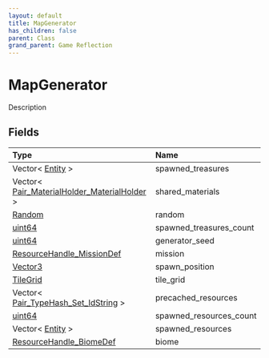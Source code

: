 ```yaml
---
layout: default
title: MapGenerator
has_children: false
parent: Class
grand_parent: Game Reflection
---
```

# MapGenerator
Description 

## Fields
| Type | Name |
|:-------------|:--------------|
| Vector< [Entity](/game-reflection/classes/entity.md) > | spawned_treasures |
| Vector< [Pair_MaterialHolder_MaterialHolder](/game-reflection/classes/pair__material_holder__material_holder.md) > | shared_materials |
| [Random](/game-reflection/components/random.md) | random |
| [uint64](/game-reflection/components/uint64.md) | spawned_treasures_count |
| [uint64](/game-reflection/components/uint64.md) | generator_seed |
| [ResourceHandle_MissionDef](/game-reflection/components/resource_handle__mission_def.md) | mission |
| [Vector3](/game-reflection/classes/vector3.md) | spawn_position |
| [TileGrid](/game-reflection/classes/tile_grid.md) | tile_grid |
| Vector< [Pair_TypeHash_Set_IdString](/game-reflection/classes/pair__type_hash__set__id_string.md) > | precached_resources |
| [uint64](/game-reflection/components/uint64.md) | spawned_resources_count |
| Vector< [Entity](/game-reflection/classes/entity.md) > | spawned_resources |
| [ResourceHandle_BiomeDef](/game-reflection/components/resource_handle__biome_def.md) | biome |
